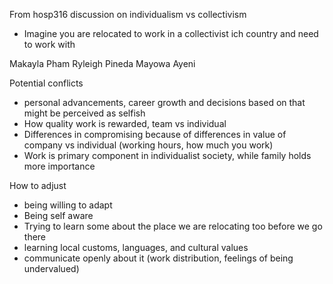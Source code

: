 From hosp316 discussion on individualism vs collectivism 

- Imagine you are relocated to work in a collectivist ich country and need to work with 

Makayla Pham 
Ryleigh Pineda 
Mayowa Ayeni

Potential conflicts
- personal advancements, career growth and decisions based on that might be perceived as selfish
- How quality work is rewarded, team vs individual
- Differences in compromising because of differences in value of company vs individual (working hours, how much you work)
- Work is primary component in individualist society, while family holds more importance 

How to adjust
- being willing to adapt
- Being self aware
- Trying to learn some about the place we are relocating too before we go there
- learning local customs, languages, and cultural values
- communicate openly about it (work distribution, feelings of being undervalued)